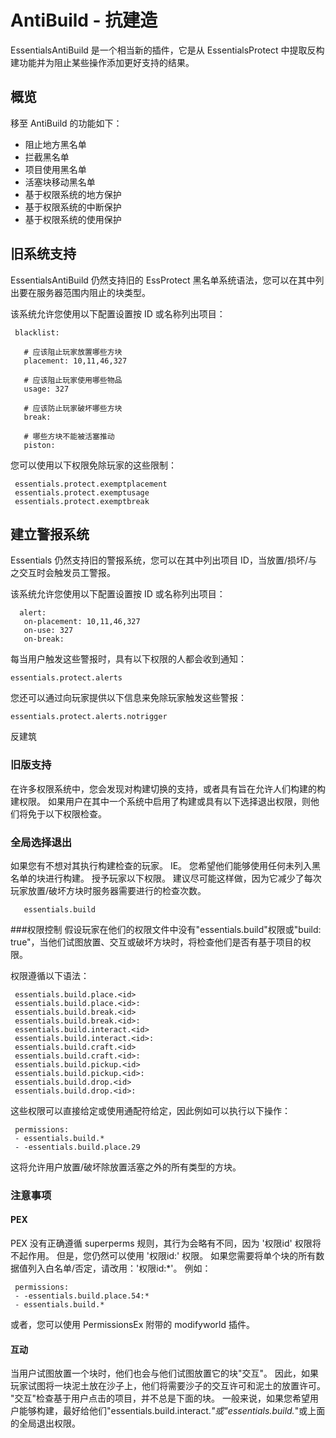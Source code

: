# AntiBuild - 抗建造

EssentialsAntiBuild 是一个相当新的插件，它是从 EssentialsProtect 中提取反构建功能并为阻止某些操作添加更好支持的结果。

## 概览

移至 AntiBuild 的功能如下：

* 阻止地方黑名单
* 拦截黑名单
* 项目使用黑名单
* 活塞块移动黑名单
* 基于权限系统的地方保护
* 基于权限系统的中断保护
* 基于权限系统的使用保护

## 旧系统支持

EssentialsAntiBuild 仍然支持旧的 EssProtect 黑名单系统语法，您可以在其中列出要在服务器范围内阻止的块类型。

该系统允许您使用以下配置设置按 ID 或名称列出项目：

```
 blacklist:

   # 应该阻止玩家放置哪些方块
   placement: 10,11,46,327

   # 应该阻止玩家使用哪些物品
   usage: 327

   # 应该防止玩家破坏哪些方块
   break:

   # 哪些方块不能被活塞推动
   piston:
```
您可以使用以下权限免除玩家的这些限制：
```
 essentials.protect.exemptplacement
 essentials.protect.exemptusage
 essentials.protect.exemptbreak
```

## 建立警报系统

Essentials 仍然支持旧的警报系统，您可以在其中列出项目 ID，当放置/损坏/与之交互时会触发员工警报。

该系统允许您使用以下配置设置按 ID 或名称列出项目：
```
  alert:
   on-placement: 10,11,46,327
   on-use: 327
   on-break:
```
每当用户触发这些警报时，具有以下权限的人都会收到通知：
```
essentials.protect.alerts
```
您还可以通过向玩家提供以下信息来免除玩家触发这些警报：
```
essentials.protect.alerts.notrigger
```

反建筑

### 旧版支持
在许多权限系统中，您会发现对构建切换的支持，或者具有旨在允许人们构建的构建权限。 如果用户在其中一个系统中启用了构建或具有以下选择退出权限，则他们将免于以下权限检查。

### 全局选择退出
如果您有不想对其执行构建检查的玩家。 IE。 您希望他们能够使用任何未列入黑名单的块进行构建。 授予玩家以下权限。 建议尽可能这样做，因为它减少了每次玩家放置/破坏方块时服务器需要进行的检查次数。
```
   essentials.build
```
###权限控制
假设玩家在他们的权限文件中没有"essentials.build"权限或"build: true"，当他们试图放置、交互或破坏方块时，将检查他们是否有基于项目的权限。

权限遵循以下语法：
```
 essentials.build.place.<id>
 essentials.build.place.<id>:
 essentials.build.break.<id>
 essentials.build.break.<id>:
 essentials.build.interact.<id>
 essentials.build.interact.<id>:
 essentials.build.craft.<id>
 essentials.build.craft.<id>:
 essentials.build.pickup.<id>
 essentials.build.pickup.<id>:
 essentials.build.drop.<id>
 essentials.build.drop.<id>:
```
这些权限可以直接给定或使用通配符给定，因此例如可以执行以下操作：
```
 permissions:
 - essentials.build.*
 - -essentials.build.place.29
```
这将允许用户放置/破坏除放置活塞之外的所有类型的方块。

### 注意事项

#### PEX
PEX 没有正确遵循 superperms 规则，其行为会略有不同，因为 '权限id' 权限将不起作用。 但是，您仍然可以使用 '权限id:' 权限。 如果您需要将单个块的所有数据值列入白名单/否定，请改用：'权限id:*'。 例如：
```
 permissions:
 - -essentials.build.place.54:*
 - essentials.build.*
```

或者，您可以使用 PermissionsEx 附带的 modifyworld 插件。

#### 互动
当用户试图放置一个块时，他们也会与他们试图放置它的块"交互"。 因此，如果玩家试图将一块泥土放在沙子上，他们将需要沙子的交互许可和泥土的放置许可。 "交互"检查基于用户点击的项目，并不总是下面的块。 一般来说，如果您希望用户能够构建，最好给他们"essentials.build.interact.*"或"essentials.build.*"或上面的全局退出权限。